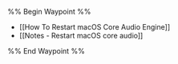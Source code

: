 %% Begin Waypoint %%
- [[How To Restart macOS Core Audio Engine]]
- [[Notes - Restart macOS core audio]]

%% End Waypoint %%